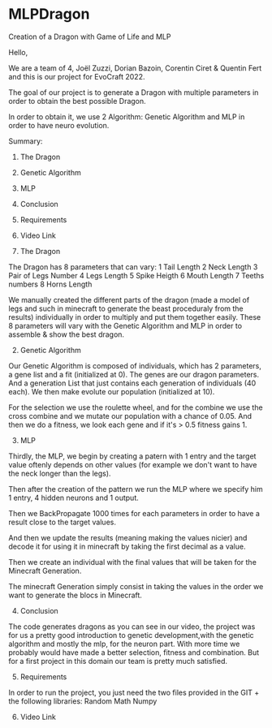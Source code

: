 # MLPDragon
Creation of a Dragon with Game of Life and MLP

Hello,

We are a team of 4, Joël Zuzzi, Dorian Bazoin, Corentin Ciret & Quentin Fert and this is our project for EvoCraft 2022.

The goal of our project is to generate a Dragon with multiple parameters in order to obtain the best possible Dragon.

In order to obtain it, we use 2 Algorithm: Genetic Algorithm and MLP in order to have neuro evolution.

Summary:
1. The Dragon
2. Genetic Algorithm
3. MLP
4. Conclusion
5. Requirements
6. Video Link

1. The Dragon

The Dragon has 8 parameters that can vary:
1 Tail Length
2 Neck Length
3 Pair of Legs Number
4 Legs Length
5 Spike Heigth
6 Mouth Length
7 Teeths numbers
8 Horns Length

We manually created the different parts of the dragon (made a model of legs and such in minecraft to generate the beast proceduraly from the results) individually 
in order to multiply and put them together easily.
These 8 parameters will vary 
with the Genetic Algorithm and MLP in order to assemble & show the best dragon.

2. Genetic Algorithm

Our Genetic Algorithm is composed of individuals, which has 2 parameters, a gene list and a fit (initialized at 0). The genes are our dragon parameters.
And a generation List that just contains each generation of individuals (40 each).
We then make evolute our population (initialized at 10).

For the selection we use the roulette wheel, and for the combine we use the cross combine and we mutate our population with a chance of 0.05.
And then we do a fitness, we look each gene and if it's > 0.5 fitness gains 1.

3. MLP

Thirdly, the MLP, we begin by creating a patern with 1 entry and the target value oftenly depends on other values (for example we don't want to have the neck longer than the legs).

Then after the creation of the pattern we run the MLP where we specify him 1 entry, 4 hidden neurons and 1 output.

Then we BackPropagate 1000 times for each parameters in order to have a result close to the target values.

And then we update the results (meaning making the values nicier) and decode it for using it in minecraft by taking the first decimal as a value. 

Then we create an individual with the final values that will be taken for the Minecraft Generation.

The minecraft Generation simply consist in taking the values in the order we want to generate the blocs in Minecraft.

4. Conclusion

The code generates dragons as you can see in our video, the project was for us a pretty good introduction to genetic development,with the genetic algorithm and mostly the mlp, for the neuron part. 
With more time we probably would have made a better selection, fitness and combination. 
But for a first project in this domain our team is pretty much satisfied.

5. Requirements

In order to run the project, you just need the two files provided in the GIT + the following libraries:
Random
Math
Numpy

6. Video Link


